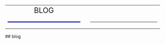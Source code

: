 <html><head>
<meta content="IE=EmulateIE7" http-equiv="X-UA-Compatible" />
<meta content="IE=7" http-equiv="X-UA-Compatible" />
<meta content="text/html; charset=utf-8" http-equiv="Content-Type" />
<title>HJYH012</title>
<link rel="iocn" type="image/x-icon" href="./favicon.ico"/>
<script>
function displayTime() {
  var wk=['日','一','二','三','四','五','六'];
  var date=new Date(Date.now()-tt1);
  var hours = date.getHours();
  var minutes = date.getMinutes();
  var seconds = date.getSeconds();
  var year = date.getFullYear();
  var month=date.getMonth()+1;
  var day=date.getDate();
  month = (month < 10 ? "0" : "") + month;
  day = (day < 10 ? "0" : "") + day;
  hours = (hours < 10 ? "0" : "") + hours;
  minutes = (minutes < 10 ? "0" : "") + minutes;
  seconds = (seconds < 10 ? "0" : "") + seconds;
  document.getElementById("clock").innerHTML=year+"年"+month+"月"+day+"日(星期"+wk[date.getDay()]+")　"+hours + ":" + minutes + ":" + seconds+"&nbsp;&nbsp;";
  setTimeout(displayTime, 1000);
}
var tt1=1000*1731806149;
tt1=Date.now()-tt1;
</script>

</head>
<style>
A:link {COLOR: #2c2e61; TEXT-DECORATION: none}
A:hover {COLOR: #ff6600; TEXT-DECORATION: underline}
A:active {COLOR: #ff3300; TEXT-DECORATION: none}
A {COLOR: #3333ff; TEXT-DECORATION: none}
A:visited {TEXT-DECORATION: none}
body {background-image: url("index_a.jpg");}
</style>
<body>
<table width=100%><tr><td width=300px align="center"><font size=5>BLOG</font></td><td> </td><td id='clock' align="right" width=300px></td></tr>
<tr><td><hr style="border:1px solid blue;"></td><td><script>displayTime();</script></td><td><hr></td></tr></table>

<script>
function xx(str1){
   var e=str1.split(",");
   for (var i=0;i<e.length;i++){
       var f=e[i].split("|");
       document.write("<a href='"+f[0]+"' target=_blank>"+f[1]+"</a>&nbsp;&nbsp;"); 
   } 
}
function xx1(str1){
   var e=str1.split(",");
   document.write("<table width=98%>");
   var h=parseInt((e.length+1)/2);
   for (var i=0;i<h;i++){
       var f=e[i].split("|");
       var d="<tr><td><a href='"+f[0]+"' target=_blank>"+(i+1)+"、"+f[1]+"</a>&nbsp;&nbsp;</td>";
       if (i+h>=e.length) {
          d=d+"<td></td>"; 
       }else {
          var f=e[i+h].split("|");
          d=d+"<td><a href='"+f[0]+"' target=_blank>"+(i+h+1)+"、"+f[1]+"</a>&nbsp;&nbsp;</td>";
       }
       document.write(d+"</tr>");
   }
   document.write("</table>");    
}
</script>
</td></tr></table></div>
## blog
